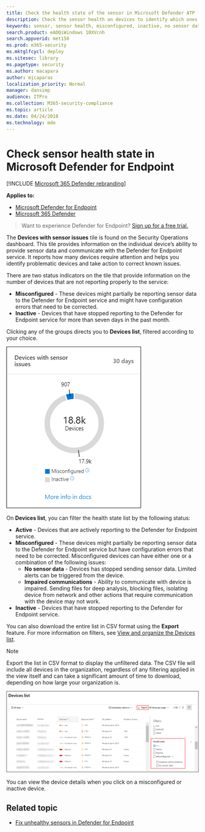 ```yaml
---
title: Check the health state of the sensor in Microsoft Defender ATP
description: Check the sensor health on devices to identify which ones are misconfigured, inactive, or are not reporting sensor data.
keywords: sensor, sensor health, misconfigured, inactive, no sensor data, sensor data, impaired communications, communication
search.product: eADQiWindows 10XVcnh
search.appverid: met150
ms.prod: m365-security
ms.mktglfcycl: deploy
ms.sitesec: library
ms.pagetype: security
ms.author: macapara
author: mjcaparas
localization_priority: Normal
manager: dansimp
audience: ITPro
ms.collection: M365-security-compliance
ms.topic: article
ms.date: 04/24/2018
ms.technology: mde
---
```


# Check sensor health state in Microsoft Defender for Endpoint

[!INCLUDE [Microsoft 365 Defender rebranding](../../includes/microsoft-defender.md)]

**Applies to:**
- [Microsoft Defender for Endpoint](https://go.microsoft.com/fwlink/p/?linkid=2154037)
- [Microsoft 365 Defender](https://go.microsoft.com/fwlink/?linkid=2118804)

>Want to experience Defender for Endpoint? [Sign up for a free trial.](https://www.microsoft.com/microsoft-365/windows/microsoft-defender-atp?ocid=docs-wdatp-checksensor-abovefoldlink)

The **Devices with sensor issues** tile is found on the Security Operations dashboard. This tile provides information on the individual device’s ability to provide sensor data and communicate with the Defender for Endpoint service. It reports how many devices require attention and helps you identify problematic devices and take action to correct known issues.

There are two status indicators on the tile that provide information on the number of devices that are not reporting properly to the service:
- **Misconfigured** - These devices might partially be reporting sensor data to the Defender for Endpoint service and might have configuration errors that need to be corrected.
- **Inactive** - Devices that have stopped reporting to the Defender for Endpoint service for more than seven days in the past month.

Clicking any of the groups directs you to **Devices list**, filtered according to your choice.

![Screenshot of Devices with sensor issues tile](images/atp-devices-with-sensor-issues-tile.png)

On **Devices list**, you can filter the health state list by the following status:
- **Active** - Devices that are actively reporting to the Defender for Endpoint service.
- **Misconfigured** - These devices might partially be reporting sensor data to the Defender for Endpoint service but have configuration errors that need to be corrected. Misconfigured devices can have either one or a combination of the following issues:
  - **No sensor data** - Devices has stopped sending sensor data. Limited alerts can be triggered from the device.
  - **Impaired communications** - Ability to communicate with device is impaired. Sending files for deep analysis, blocking files, isolating device from network and other actions that require communication with the device may not work.
- **Inactive** - Devices that have stopped reporting to the Defender for Endpoint service.

You can also download the entire list in CSV format using the **Export** feature. For more information on filters, see [View and organize the Devices list](machines-view-overview.md).

>[!NOTE]
>Export the list in CSV format to display the unfiltered data. The CSV file will include all devices in the organization, regardless of any filtering applied in the view itself and can take a significant amount of time to download, depending on how large your organization is.

![Screenshot of Devices list page](images/atp-devices-list-page.png)

You can view the device details when you click on a misconfigured or inactive device.

## Related topic
- [Fix unhealthy sensors in Defender for Endpoint](fix-unhealthy-sensors.md)
